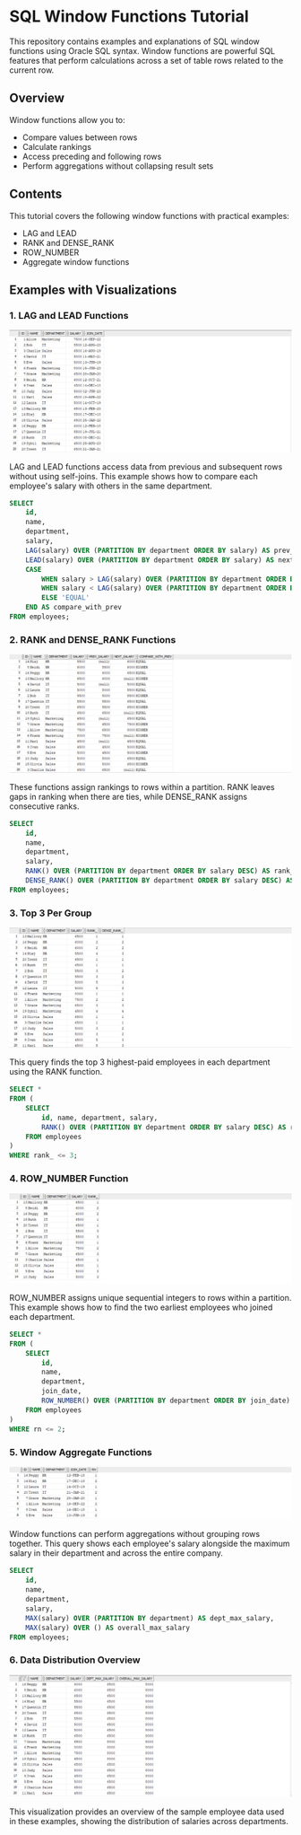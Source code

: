 # SQL Window Functions Tutorial

This repository contains examples and explanations of SQL window functions using Oracle SQL syntax. Window functions are powerful SQL features that perform calculations across a set of table rows related to the current row.

## Overview

Window functions allow you to:

- Compare values between rows
- Calculate rankings
- Access preceding and following rows
- Perform aggregations without collapsing result sets

## Contents

This tutorial covers the following window functions with practical examples:

- LAG and LEAD
- RANK and DENSE_RANK
- ROW_NUMBER
- Aggregate window functions

## Examples with Visualizations

### 1. LAG and LEAD Functions

![LAG and LEAD Functions](/screenshots/1.jpeg)

LAG and LEAD functions access data from previous and subsequent rows without using self-joins. This example shows how to compare each employee's salary with others in the same department.

```sql
SELECT
    id,
    name,
    department,
    salary,
    LAG(salary) OVER (PARTITION BY department ORDER BY salary) AS prev_salary,
    LEAD(salary) OVER (PARTITION BY department ORDER BY salary) AS next_salary,
    CASE
        WHEN salary > LAG(salary) OVER (PARTITION BY department ORDER BY salary) THEN 'HIGHER'
        WHEN salary < LAG(salary) OVER (PARTITION BY department ORDER BY salary) THEN 'LOWER'
        ELSE 'EQUAL'
    END AS compare_with_prev
FROM employees;
```

### 2. RANK and DENSE_RANK Functions

![RANK and DENSE_RANK Functions](/screenshots/2.jpeg)

These functions assign rankings to rows within a partition. RANK leaves gaps in ranking when there are ties, while DENSE_RANK assigns consecutive ranks.

```sql
SELECT
    id,
    name,
    department,
    salary,
    RANK() OVER (PARTITION BY department ORDER BY salary DESC) AS rank_,
    DENSE_RANK() OVER (PARTITION BY department ORDER BY salary DESC) AS dense_rank_
FROM employees;
```

### 3. Top 3 Per Group

![Top N Per Group](/screenshots/3.jpeg)

This query finds the top 3 highest-paid employees in each department using the RANK function.

```sql
SELECT *
FROM (
    SELECT
        id, name, department, salary,
        RANK() OVER (PARTITION BY department ORDER BY salary DESC) AS rank_
    FROM employees
)
WHERE rank_ <= 3;
```

### 4. ROW_NUMBER Function

![ROW_NUMBER Function](/screenshots/4.jpeg)

ROW_NUMBER assigns unique sequential integers to rows within a partition. This example shows how to find the two earliest employees who joined each department.

```sql
SELECT *
FROM (
    SELECT
        id,
        name,
        department,
        join_date,
        ROW_NUMBER() OVER (PARTITION BY department ORDER BY join_date) AS rn
    FROM employees
)
WHERE rn <= 2;
```

### 5. Window Aggregate Functions

![Window Aggregate Functions](/screenshots/5.jpeg)

Window functions can perform aggregations without grouping rows together. This query shows each employee's salary alongside the maximum salary in their department and across the entire company.

```sql
SELECT
    id,
    name,
    department,
    salary,
    MAX(salary) OVER (PARTITION BY department) AS dept_max_salary,
    MAX(salary) OVER () AS overall_max_salary
FROM employees;
```

### 6. Data Distribution Overview

![Data Distribution Overview](/screenshots/6.jpeg)

This visualization provides an overview of the sample employee data used in these examples, showing the distribution of salaries across departments.
